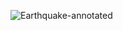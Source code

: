 
![Earthquake-annotated](https://drive.google.com/file/d/1MjnJeZ9byUz1GqwiKO3JK_9VcHotjEFp/view?usp=sharing)
